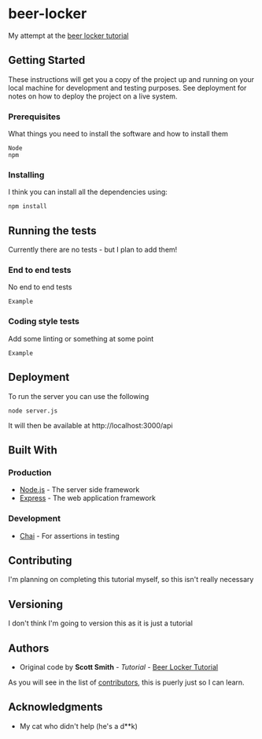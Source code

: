 # beer-locker
My attempt at the [beer locker tutorial](http://scottksmith.com/blog/2014/05/02/building-restful-apis-with-node/)

## Getting Started

These instructions will get you a copy of the project up and running on your local machine for development and testing purposes. See deployment for notes on how to deploy the project on a live system.

### Prerequisites

What things you need to install the software and how to install them

```
Node
npm
```

### Installing

I think you can install all the dependencies using:

```
npm install
```

## Running the tests

Currently there are no tests - but I plan to add them!

### End to end tests

No end to end tests

```
Example
```

### Coding style tests

Add some linting or something at some point

```
Example
```

## Deployment

To run the server you can use the following

```
node server.js
```

It will then be available at http://localhost:3000/api

## Built With

### Production
* [Node.js](https://nodejs.org/en/) - The server side framework
* [Express](http://expressjs.com/) - The web application framework

### Development
* [Chai](http://chaijs.com/) - For assertions in testing

## Contributing

I'm planning on completing this tutorial myself, so this isn't really necessary

## Versioning

I don't think I'm going to version this as it is just a tutorial

## Authors

* Original code by **Scott Smith** - *Tutorial* - [Beer Locker Tutorial](http://scottksmith.com/blog/2014/05/02/building-restful-apis-with-node/)

As you will see in the list of [contributors](https://github.com/your/project/contributors), this is puerly just so I can learn.

## Acknowledgments

* My cat who didn't help (he's a d**k)
